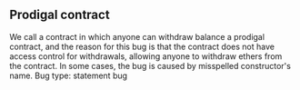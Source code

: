 ## Prodigal contract
We call a contract in which anyone can withdraw balance a prodigal contract, and the reason for this bug is that the contract does not have access control for withdrawals, allowing anyone to withdraw ethers from the contract.
In some cases, the bug is caused by misspelled constructor's name.
Bug type: statement bug